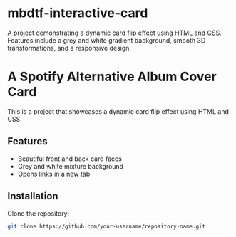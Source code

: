 # mbdtf-interactive-card
A project demonstrating a dynamic card flip effect using HTML and CSS. Features include a grey and white gradient background, smooth 3D transformations, and a responsive design.
# A Spotify Alternative Album Cover Card

This is a project that showcases a dynamic card flip effect using HTML and CSS.

## Features
- Beautiful front and back card faces
- Grey and white mixture background
- Opens links in a new tab

## Installation
Clone the repository:
```bash
git clone https://github.com/your-username/repository-name.git
